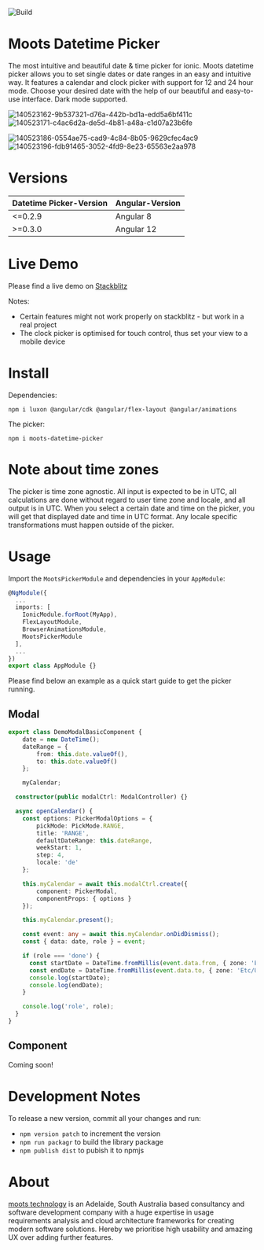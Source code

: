 ![Build](https://github.com/moots-technology/moots-datetime-picker/actions/workflows/node.js.yml/badge.svg)

# Moots Datetime Picker

The most intuitive and beautiful date & time picker for ionic. Moots datetime picker allows you to set single dates or date ranges in an easy and intuitive way. It features a calendar and clock picker with support for 12 and 24 hour mode. Choose your desired date with the help of our beautiful and easy-to-use interface. Dark mode supported.

![140523162-9b537321-d76a-442b-bd1a-edd5a6bf411c](https://user-images.githubusercontent.com/59689061/154686013-09a8e47b-414b-4854-8ab2-f43cc1822c0e.png)![140523171-c4ac6d2a-de5d-4b81-a48a-c1d07a23b6fe](https://user-images.githubusercontent.com/59689061/154686022-b1ed9517-836d-494c-b864-3cde4a185fa3.png)

![140523186-0554ae75-cad9-4c84-8b05-9629cfec4ac9](https://user-images.githubusercontent.com/59689061/154686041-189e4ec8-fd54-4677-bdc7-180a7d5c2915.png)![140523196-fdb91465-3052-4fd9-8e23-65563e2aa978](https://user-images.githubusercontent.com/59689061/154686051-7674b32d-11bf-4e8b-a128-14f0b65cb65f.png)


# Versions

| Datetime Picker-Version | Angular-Version |
|---|---|
| <=0.2.9 | Angular 8  |
| >=0.3.0 | Angular 12 |


# Live Demo

Please find a live demo on [Stackblitz](https://moots-picker-demo.stackblitz.io)

Notes:
- Certain features might not work properly on stackblitz - but work in a real project
- The clock picker is optimised for touch control, thus set your view to a mobile device

# Install

Dependencies:

`npm i luxon @angular/cdk @angular/flex-layout @angular/animations`

The picker:

`npm i moots-datetime-picker`

# Note about time zones

The picker is time zone agnostic. All input is expected to be in UTC, all calculations are done without regard to user time zone and locale, and all output is in UTC. When you select a certain date and time on the picker, you will get that displayed date and time in UTC format. Any locale specific transformations must happen outside of the picker.

# Usage

Import the `MootsPickerModule` and dependencies in your `AppModule`:

```ts
@NgModule({
  ...
  imports: [
    IonicModule.forRoot(MyApp),
    FlexLayoutModule,
    BrowserAnimationsModule,
    MootsPickerModule
  ],
  ...
})
export class AppModule {}
```

Please find below an example as a quick start guide to get the picker running.

## Modal

```ts
export class DemoModalBasicComponent {
    date = new DateTime();
    dateRange = {
        from: this.date.valueOf(),
        to: this.date.valueOf()
    };

    myCalendar;

  constructor(public modalCtrl: ModalController) {}

  async openCalendar() {
    const options: PickerModalOptions = {
        pickMode: PickMode.RANGE,
        title: 'RANGE',
        defaultDateRange: this.dateRange,
        weekStart: 1,
        step: 4,
        locale: 'de'
    };

    this.myCalendar = await this.modalCtrl.create({
        component: PickerModal,
        componentProps: { options }
    });

    this.myCalendar.present();

    const event: any = await this.myCalendar.onDidDismiss();
    const { data: date, role } = event;

    if (role === 'done') {
      const startDate = DateTime.fromMillis(event.data.from, { zone: 'Etc/UTC' });
      const endDate = DateTime.fromMillis(event.data.to, { zone: 'Etc/UTC' });
      console.log(startDate);
      console.log(endDate);
    }

    console.log('role', role);
  }
}
```

## Component

Coming soon!

# Development Notes

To release a new version, commit all your changes and run:
- `npm version patch` to increment the version
- `npm run packagr` to build the library package
- `npm publish dist` to pubish it to npmjs

# About

[moots technology](https://mootstech.com.au) is an Adelaide, South Australia based consultancy and software development company with a huge expertise in usage requirements analysis and cloud architecture frameworks for creating modern software solutions. Hereby we prioritise high usability and amazing UX over adding further features.
